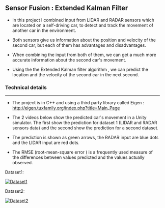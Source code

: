 ## Sensor Fusion : Extended Kalman Filter

* In this project I combined input from LIDAR and RADAR sensors which are located on a self-driving car, to detect and track the movement of another car in the environment. 

* Both sensors give us information about the position and velocity of the second car, but each of them has advantages and disadvantages.

* When combining the input from both of them, we can get a much more accurate information about the second car's movement.

* Using the the Extended Kalman filter algorithm , we can predict the location and the velocity of the second car in the next second.

### Technical details
---
* The project is in C++ and using a third party library called Eigen : <http://eigen.tuxfamily.org/index.php?title=Main_Page>

* The 2 videos below show the predicted car's movement in a Unity simulator. The first show the prediction for dataset 1  (LIDAR and RADAR sensors data) and the second show the prediction for a second dataset.

* The prediction is shown as green arrows, the RADAR input are blue dots and the LIDAR input are red dots.

* The RMSE (root-mean-square error ) is a frequently used measure of the differences between values predicted and the values actually observed.

Dataset1:


[![Dataset1](http://i.imgur.com/9wPOwgq.png)](https://vimeo.com/229871486 "Dataset1")



Dataset2:


[![Dataset2](http://i.imgur.com/XUeWwiB.png)](https://vimeo.com/229871527 "Dataset2")
